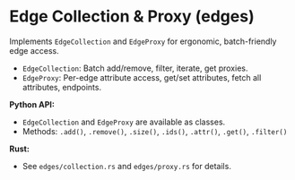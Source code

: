 # Edge Collection & Proxy (edges)

Implements `EdgeCollection` and `EdgeProxy` for ergonomic, batch-friendly edge access.

- `EdgeCollection`: Batch add/remove, filter, iterate, get proxies.
- `EdgeProxy`: Per-edge attribute access, get/set attributes, fetch all attributes, endpoints.

**Python API:**
- `EdgeCollection` and `EdgeProxy` are available as classes.
- Methods: `.add()`, `.remove()`, `.size()`, `.ids()`, `.attr()`, `.get()`, `.filter()`

**Rust:**
- See `edges/collection.rs` and `edges/proxy.rs` for details.
